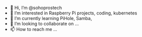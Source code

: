 - 👋 Hi, I’m @sohoprostech
- 👀 I’m interested in Raspberry Pi projects, coding, kubernetes
- 🌱 I’m currently learning PiHole, Samba, 
- 💞️ I’m looking to collaborate on ...
- 📫 How to reach me ...

<!---
sohoprostech/sohoprostech is a ✨ special ✨ repository because its `README.md` (this file) appears on your GitHub profile.
You can click the Preview link to take a look at your changes.
--->
